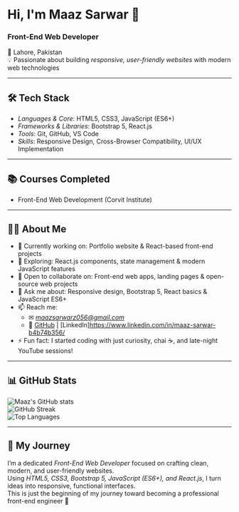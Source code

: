# Hi, I'm Maaz Sarwar 👋  
### Front-End Web Developer  
📍 Lahore, Pakistan  
💡 Passionate about building *responsive, user-friendly websites* with modern web technologies

---

## 🛠 Tech Stack  
- *Languages & Core*: HTML5, CSS3, JavaScript (ES6+)  
- *Frameworks & Libraries*: Bootstrap 5, React.js  
- *Tools*: Git, GitHub, VS Code  
- *Skills*: Responsive Design, Cross-Browser Compatibility, UI/UX Implementation  

---
## 📚 Courses Completed  
- Front-End Web Development (Corvit Institute)

---

## 👨‍💻 About Me  
- 🔭 Currently working on: Portfolio website & React-based front-end projects  
- 🌱 Exploring: React.js components, state management & modern JavaScript features  
- 🤝 Open to collaborate on: Front-end web apps, landing pages & open-source web projects  
- 💬 Ask me about: Responsive design, Bootstrap 5, React basics & JavaScript ES6+  
- 📫 Reach me:  
  - ✉ *maazsarwarz056@gmail.com*  
  - 🔗 [GitHub](https://github.com/maaz0025) | [LinkedIn]https://www.linkedin.com/in/maaz-sarwar-b4b74b356/  
- ⚡ Fun fact: I started coding with just curiosity, chai ☕, and late-night YouTube sessions!  

---

## 📊 GitHub Stats  
![Maaz's GitHub stats](https://github-readme-stats.vercel.app/api?username=maaz0025&show_icons=true&theme=radical)  
![GitHub Streak](https://github-readme-streak-stats.herokuapp.com/?user=maaz0025&theme=radical)  
![Top Languages](https://github-readme-stats.vercel.app/api/top-langs/?username=maaz0025&layout=compact&theme=radical)  

---

## 💼 My Journey  
I’m a dedicated *Front-End Web Developer* focused on crafting clean, modern, and user-friendly websites.  
Using *HTML5, CSS3, Bootstrap 5, JavaScript (ES6+), and React.js*, I turn ideas into responsive, functional interfaces.  
This is just the beginning of my journey toward becoming a professional front-end engineer 🚀
